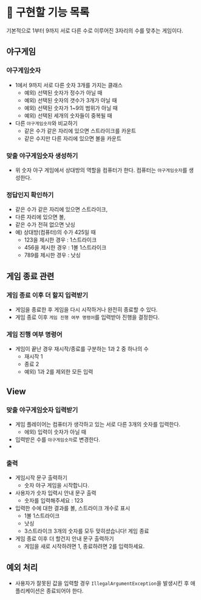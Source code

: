 
# 🚀 구현할 기능 목록
기본적으로 1부터 9까지 서로 다른 수로 이루어진 3자리의 수를 맞추는 게임이다.

## 야구게임

### 야구게임숫자
- 1에서 9까지 서로 다른 숫자 3개를 가지는 클래스
  - 예외) 선택된 숫자가 정수가 아닐 때
  - 예외) 선택된 숫자의 갯수가 3개가 아닐 때
  - 예외) 선택된 숫자가 1~9의 범위가 아닐 때
  - 예외) 선택된 세개의 숫자들이 중복될 때
- 다른 `야구게임숫자`와 비교하기
  - 같은 수가 같은 자리에 있으면 스트라이크를 카운트
  - 같은 수지만 다른 자리에 있으면 볼을 카운트

### 맞출 야구게임숫자 생성하기
- 위 숫자 야구 게임에서 상대방의 역할을 컴퓨터가 한다. 컴퓨터는 `야구게임숫자`를 생성한다.

### 정답인지 확인하기
- 같은 수가 같은 자리에 있으면 스트라이크, 
- 다른 자리에 있으면 볼, 
- 같은 수가 전혀 없으면 낫싱
- 예) 상대방(컴퓨터)의 수가 425일 때
    - 123을 제시한 경우 : 1스트라이크
    - 456을 제시한 경우 : 1볼 1스트라이크
    - 789를 제시한 경우 : 낫싱

## 게임 종료 관련

### 게임 종료 이후 더 할지 입력받기
- 게임을 종료한 후 게임을 다시 시작하거나 완전히 종료할 수 있다.
- 게임 종료 이후 `게임 진행 여부 명령어`를 입력받아 진행을 결정한다.

### 게임 진행 여부 명령어
- 게임이 끝난 경우 재시작/종료를 구분하는 1과 2 중 하나의 수
  - 재시작 1
  - 종료 2
  - 예외) 1과 2를 제외한 모든 입력

## View

### 맞출 야구게임숫자 입력받기
- 게임 플레이어는 컴퓨터가 생각하고 있는 서로 다른 3개의 숫자를 입력한다.
    - 에외) 입력이 숫자가 아닐 때
- 입력받은 수를 `야구게임숫자`로 변경한다.
- 
### 출력
- 게임시작 문구 출력하기
  - 숫자 야구 게임을 시작합니다.
- 사용자가 숫자 입력시 안내 문구 출력
  - 숫자를 입력해주세요 : 123
- 입력한 수에 대한 결과를 볼, 스트라이크 개수로 표시
  - 1볼 1스트라이크
  - 낫싱
  - 3스트라이크
    3개의 숫자를 모두 맞히셨습니다! 게임 종료
- 게임 종료 이후 더 할건지 안내 문구 출력하기
  - 게임을 새로 시작하려면 1, 종료하려면 2를 입력하세요.

## 예외 처리
- 사용자가 잘못된 값을 입력할 경우 `IllegalArgumentException`을 발생시킨 후 애플리케이션은 종료되어야 한다.
